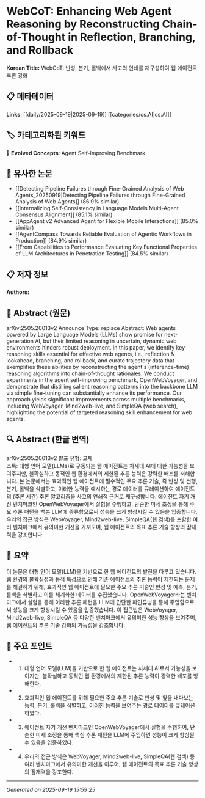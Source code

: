 
# WebCoT: Enhancing Web Agent Reasoning by Reconstructing Chain-of-Thought in Reflection, Branching, and Rollback

**Korean Title:** WebCoT: 반성, 분기, 롤백에서 사고의 연쇄를 재구성하여 웹 에이전트 추론 강화

## 📋 메타데이터

**Links**: [[daily/2025-09-19|2025-09-19]] [[categories/cs.AI|cs.AI]]

## 🏷️ 카테고리화된 키워드
**🚀 Evolved Concepts**: Agent Self-Improving Benchmark

## 🔗 유사한 논문
- [[Detecting Pipeline Failures through Fine-Grained Analysis of Web Agents_20250919|Detecting Pipeline Failures through Fine-Grained Analysis of Web Agents]] (86.9% similar)
- [[Internalizing Self-Consistency in Language Models Multi-Agent Consensus Alignment]] (85.1% similar)
- [[AppAgent v2 Advanced Agent for Flexible Mobile Interactions]] (85.0% similar)
- [[AgentCompass Towards Reliable Evaluation of Agentic Workflows in Production]] (84.9% similar)
- [[From Capabilities to Performance Evaluating Key Functional Properties of LLM Architectures in Penetration Testing]] (84.5% similar)

## 📋 저자 정보

**Authors:** 

## 📄 Abstract (원문)

arXiv:2505.20013v2 Announce Type: replace 
Abstract: Web agents powered by Large Language Models (LLMs) show promise for next-generation AI, but their limited reasoning in uncertain, dynamic web environments hinders robust deployment. In this paper, we identify key reasoning skills essential for effective web agents, i.e., reflection & lookahead, branching, and rollback, and curate trajectory data that exemplifies these abilities by reconstructing the agent's (inference-time) reasoning algorithms into chain-of-thought rationales. We conduct experiments in the agent self-improving benchmark, OpenWebVoyager, and demonstrate that distilling salient reasoning patterns into the backbone LLM via simple fine-tuning can substantially enhance its performance. Our approach yields significant improvements across multiple benchmarks, including WebVoyager, Mind2web-live, and SimpleQA (web search), highlighting the potential of targeted reasoning skill enhancement for web agents.

## 🔍 Abstract (한글 번역)

arXiv:2505.20013v2 발표 유형: 교체  
초록: 대형 언어 모델(LLMs)로 구동되는 웹 에이전트는 차세대 AI에 대한 가능성을 보여주지만, 불확실하고 동적인 웹 환경에서의 제한된 추론 능력은 강력한 배포를 저해합니다. 본 논문에서는 효과적인 웹 에이전트에 필수적인 주요 추론 기술, 즉 반성 및 선행, 분기, 롤백을 식별하고, 이러한 능력을 예시하는 경로 데이터를 큐레이션하여 에이전트의 (추론 시간) 추론 알고리즘을 사고의 연쇄적 근거로 재구성합니다. 에이전트 자기 개선 벤치마크인 OpenWebVoyager에서 실험을 수행하고, 단순한 미세 조정을 통해 주요 추론 패턴을 백본 LLM에 증류함으로써 성능을 크게 향상시킬 수 있음을 입증합니다. 우리의 접근 방식은 WebVoyager, Mind2web-live, SimpleQA(웹 검색)를 포함한 여러 벤치마크에서 유의미한 개선을 가져오며, 웹 에이전트의 목표 추론 기술 향상의 잠재력을 강조합니다.

## 📝 요약

이 논문은 대형 언어 모델(LLM)을 기반으로 한 웹 에이전트의 발전을 다루고 있습니다. 웹 환경의 불확실성과 동적 특성으로 인해 기존 에이전트의 추론 능력이 제한되는 문제를 해결하기 위해, 효과적인 웹 에이전트에 필요한 주요 추론 기술인 반성 및 예측, 분기, 롤백을 식별하고 이를 체계화한 데이터를 수집했습니다. OpenWebVoyager라는 벤치마크에서 실험을 통해 이러한 추론 패턴을 LLM에 간단한 파인튜닝을 통해 주입함으로써 성능을 크게 향상시킬 수 있음을 입증했습니다. 이 접근법은 WebVoyager, Mind2web-live, SimpleQA 등 다양한 벤치마크에서 유의미한 성능 향상을 보여주며, 웹 에이전트의 추론 기술 강화의 가능성을 강조합니다.

## 🎯 주요 포인트

- 1. 대형 언어 모델(LLM)을 기반으로 한 웹 에이전트는 차세대 AI로서 가능성을 보이지만, 불확실하고 동적인 웹 환경에서의 제한된 추론 능력이 강력한 배포를 방해한다.

- 2. 효과적인 웹 에이전트를 위해 필요한 주요 추론 기술로 반성 및 앞을 내다보는 능력, 분기, 롤백을 식별하고, 이러한 능력을 보여주는 경로 데이터를 큐레이션하였다.

- 3. 에이전트 자기 개선 벤치마크인 OpenWebVoyager에서 실험을 수행하여, 단순한 미세 조정을 통해 핵심 추론 패턴을 LLM에 주입하면 성능이 크게 향상될 수 있음을 입증하였다.

- 4. 우리의 접근 방식은 WebVoyager, Mind2web-live, SimpleQA(웹 검색) 등 여러 벤치마크에서 유의미한 개선을 이루어, 웹 에이전트의 목표 추론 기술 향상의 잠재력을 강조한다.

---

*Generated on 2025-09-19 15:59:25*